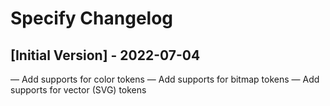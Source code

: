 # Specify Changelog

## [Initial Version] - 2022-07-04

— Add supports for color tokens
— Add supports for bitmap tokens
— Add supports for vector (SVG) tokens
